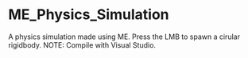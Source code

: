 # ME_Physics_Simulation
A physics simulation made using ME. Press the LMB to spawn a cirular rigidbody. 
NOTE: Compile with Visual Studio.
